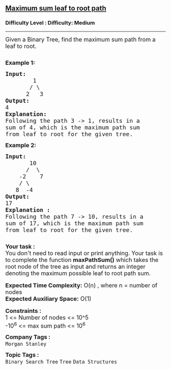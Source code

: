 <h2><a href="https://www.geeksforgeeks.org/problems/maximum-sum-leaf-to-root-path/1?page=6&category=Tree&sortBy=submissions">Maximum sum leaf to root path</a></h2><h3>Difficulty Level : Difficulty: Medium</h3><hr><div class="problems_problem_content__Xm_eO"><p><span style="font-size:18px">Given a Binary Tree, find the maximum sum path from a leaf to root.</span></p>

<p><br>
<strong><span style="font-size:18px">Example 1:</span></strong></p>

<pre><strong><span style="font-size:18px">Input:</span></strong>
<span style="font-size:18px">        1
       / \
      2   3 </span>
<span style="font-size:18px"><strong>Output:</strong>
4</span>
<strong><span style="font-size:18px">Explanation: </span></strong>
<span style="font-size:18px">Following the path 3 -&gt; 1, results in a
sum of 4, which is the maximum path sum
from leaf to root for the given tree.</span>
</pre>

<p><strong><span style="font-size:18px">Example 2:</span></strong></p>

<pre><strong><span style="font-size:18px">Input:</span></strong>
<span style="font-size:18px">       10
      /  \
    -2    7
    / \   
   8  -4    </span>
<span style="font-size:18px"><strong>Output:</strong>
17</span>
<strong><span style="font-size:18px">Explanation : </span></strong>
<span style="font-size:18px">Following the path 7 -&gt; 10, results in a
sum of 17, which is the maximum path sum
from leaf to root for the given tree.</span></pre>

<div><br>
<strong><span style="font-size:18px">Your task :</span></strong></div>

<div><span style="font-size:18px">You don't need to read input or print anything. Your task is to complete the function <strong>maxPathSum()</strong> which takes the root node of the tree as input and returns an integer denoting the maximum possible leaf to root path sum.</span></div>

<div><br>
<span style="font-size:18px"><strong>Expected Time Complexity:</strong> O(n) , where n = number of nodes</span></div>

<div><span style="font-size:18px"><strong>Expected Auxiliary Space:</strong> O(1)</span></div>

<div><br>
<strong><span style="font-size:18px">Constraints :&nbsp;</span></strong></div>

<div><span style="font-size:18px">1 &lt;= Number of nodes &lt;= 10^5</span></div>

<div><span style="font-size:18px">-10<sup>6</sup>&nbsp;&lt;= max sum path &lt;= 10<sup>6</sup></span></div>
</div><p><span style=font-size:18px><strong>Company Tags : </strong><br><code>Morgan Stanley</code>&nbsp;<br><p><span style=font-size:18px><strong>Topic Tags : </strong><br><code>Binary Search Tree</code>&nbsp;<code>Tree</code>&nbsp;<code>Data Structures</code>&nbsp;